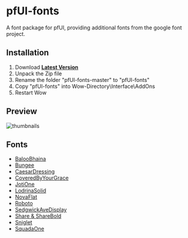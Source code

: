 # pfUI-fonts

A font package for pfUI, providing additional fonts from the google font project.

## Installation
1. Download **[Latest Version](https://github.com/shagu/pfUI-fonts/archive/master.zip)**
2. Unpack the Zip file
3. Rename the folder "pfUI-fonts-master" to "pfUI-fonts"
4. Copy "pfUI-fonts" into Wow-Directory\Interface\AddOns
5. Restart Wow

## Preview
![thumbnails](https://raw.githubusercontent.com/shagu/ShaguAddons/master/_img/pfUI-fonts/thumbnails.png)

## Fonts
* [BalooBhaina](https://fonts.google.com/specimen/Baloo+Bhaina)
* [Bungee](https://fonts.google.com/specimen/Bungee)
* [CaesarDressing](https://fonts.google.com/specimen/Caesar+Dressing)
* [CoveredByYourGrace](https://fonts.google.com/specimen/Covered+By+Your+Grace)
* [JotiOne](https://fonts.google.com/specimen/Joti+One)
* [LodrinaSolid](https://fonts.google.com/specimen/Londrina+Solid)
* [NovaFlat](https://fonts.google.com/specimen/Nova+Flat)
* [Roboto](https://fonts.google.com/specimen/Roboto)
* [SedgwickAveDisplay](https://fonts.google.com/specimen/Sedgwick+Ave+Display)
* [Share & ShareBold](https://fonts.google.com/specimen/Share)
* [Sniglet](https://fonts.google.com/specimen/Sniglet)
* [SquadaOne](https://fonts.google.com/specimen/Squada+One)
